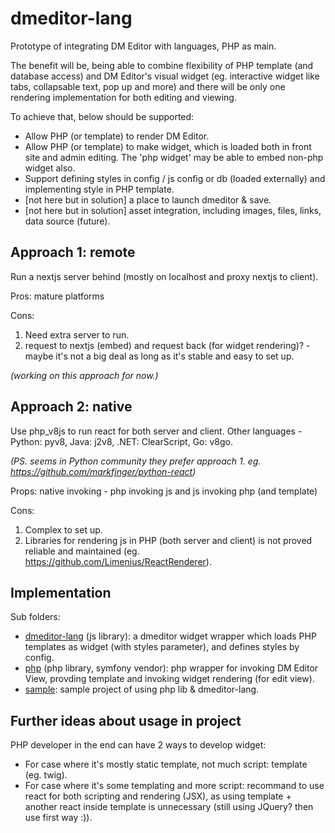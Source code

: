 # dmeditor-lang

Prototype of integrating DM Editor with languages, PHP as main.

The benefit will be, being able to combine flexibility of PHP template (and database access) and DM Editor's visual widget (eg. interactive widget like tabs, collapsable text, pop up and more) and there will be only one rendering implementation for both editing and viewing.

To achieve that, below should be supported:

- Allow PHP (or template) to render DM Editor.
- Allow PHP (or template) to make widget, which is loaded both in front site and admin editing. The 'php widget' may be able to embed non-php widget also.
- Support defining styles in config / js config or db (loaded externally) and implementing style in PHP template.
- [not here but in solution] a place to launch dmeditor & save.
- [not here but in solution] asset integration, including images, files, links, data source (future).

## Approach 1: remote

Run a nextjs server behind (mostly on localhost and proxy nextjs to client).

Pros: mature platforms

Cons:

1. Need extra server to run.
2. request to nextjs (embed) and request back (for widget rendering)? - maybe it's not a big deal as long as it's stable and easy to set up.

_(working on this approach for now.)_

## Approach 2: native

Use php_v8js to run react for both server and client. Other languages - Python: pyv8, Java: j2v8, .NET: ClearScript, Go: v8go.

_(PS. seems in Python community they prefer approach 1. eg. https://github.com/markfinger/python-react)_

Props: native invoking - php invoking js and js invoking php (and template)

Cons:

1. Complex to set up.
2. Libraries for rendering js in PHP (both server and client) is not proved reliable and maintained (eg. https://github.com/Limenius/ReactRenderer).

## Implementation

Sub folders:

- [dmeditor-lang](./dmeditor-lang) (js library): a dmeditor widget wrapper which loads PHP templates as widget (with styles parameter), and defines styles by config.
- [php](./php) (php library, symfony vendor): php wrapper for invoking DM Editor View, provding template and invoking widget rendering (for edit view).
- [sample](./sample): sample project of using php lib & dmeditor-lang.

## Further ideas about usage in project

PHP developer in the end can have 2 ways to develop widget:

- For case where it's mostly static template, not much script: template (eg. twig).
- For case where it's some templating and more script: recommand to use react for both scripting and rendering (JSX), as using template + another react inside template is unnecessary (still using JQuery? then use first way :)).
